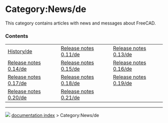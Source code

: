# Category:News/de
This category contains articles with news and messages about FreeCAD.

### Contents

|     |     |     |
| --- | --- | --- |
| [History/de](History/de.md) | [Release notes 0.11/de](Release_notes_0.11/de.md) | [Release notes 0.13/de](Release_notes_0.13/de.md) |
| [Release notes 0.14/de](Release_notes_0.14/de.md) | [Release notes 0.15/de](Release_notes_0.15/de.md) | [Release notes 0.16/de](Release_notes_0.16/de.md) |
| [Release notes 0.17/de](Release_notes_0.17/de.md) | [Release notes 0.18/de](Release_notes_0.18/de.md) | [Release notes 0.19/de](Release_notes_0.19/de.md) |
| [Release notes 0.20/de](Release_notes_0.20/de.md) | [Release notes 0.21/de](Release_notes_0.21/de.md) |



---
![](images/Right_arrow.png) [documentation index](../README.md) > Category:News/de
